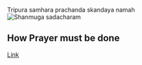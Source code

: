 Tripura samhara prachanda skandaya namah  
![Shanmuga sadacharam](https://mrgvignesh.github.io/reads/muruga.png)
  

## How Prayer must be done
[Link](https://www.youtube.com/watch?v=JElHFay9Ftc) 
